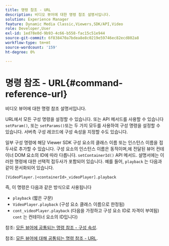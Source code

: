 ```yaml
---
title: 명령 참조 - URL
description: 비디오 뷰어에 대한 명령 참조 설명서입니다.
solution: Experience Manager
feature: Dynamic Media Classic,Viewers,SDK/API,Video
role: Developer,User
exl-id: 1ed78e0d-9b93-4c66-b558-fac15c51e944
source-git-commit: 6f838470a7bdea8e8c0219e59746ec82ecd802a8
workflow-type: tm+mt
source-wordcount: '159'
ht-degree: 0%

---
```


# 명령 참조 - URL{#command-reference-url}

비디오 뷰어에 대한 명령 참조 설명서입니다.

URL에서 모든 구성 명령을 설정할 수 있습니다. 또는 API 메서드를 사용할 수 있습니다 `setParam()`, 또는 `setParams()`또는 두 가지 모두를 사용하여 구성 명령을 설정할 수 있습니다. 서버측 구성 레코드에 구성 속성을 지정할 수도 있습니다.

일부 구성 명령에 해당 Viewer SDK 구성 요소의 클래스 이름 또는 인스턴스 이름을 접두사로 추가할 수 있습니다. 구성 요소의 인스턴스 이름은 동적이며,에 전달된 뷰어 컨테이너 DOM 요소의 ID에 따라 다릅니다. `setContainerId()` API 메서드. 설명서에는 이러한 명령에 대한 선택적 접두사가 포함되어 있습니다. 예를 들어, `playback` 는 다음과 같이 문서화되어 있습니다.

```
[VideoPlayer.|<containerId>_videoPlayer].playback
```

즉, 이 명령은 다음과 같은 방식으로 사용됩니다

* `playback` (짧은 구문)
* `VideoPlayer.playback` (구성 요소 클래스 이름으로 한정됨)
* `cont_videoPlayer.playback` (다음을 가정하고 구성 요소 ID로 자격이 부여됨) `cont` 는 컨테이너 요소의 ID입니다)

참조: [모든 뷰어에 공통되는 명령 참조 - 구성 속성](../../../r-html5-viewer-20-cmdref-configattrib/r-html5-viewer-20-cmdref-configattrib.md#concept-850e0f2c49b949deb7cfbfd330d329bd).

참조: [모든 뷰어에 대해 공통되는 명령 참조 - URL](../../../c-html5-viewer-20-cmdref-url/c-html5-viewer-20-cmdref-url.md#concept-9b337f349b7b406b8c33c7ee96b3e226).
